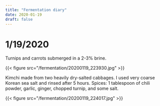 ```yaml
---
title: "Fermentation diary"
date: 2020-01-19
draft: false
---
```


# 1/19/2020

Turnips and carrots submerged in a 2-3% brine.

{{< figure src="/fermentation/20200119_223930.jpg" >}}

Kimchi made from two heavily dry-salted cabbages. I used very coarse Korean sea
salt and rinsed after 5 hours. Spices: 1 tablespoon of chili powder, garlic,
ginger, chopped turnip, and some salt.

{{< figure src="/fermentation/20200119_224017.jpg" >}}


<!-- vim: set syntax=markdown: set spelllang=en: set spell: -->
